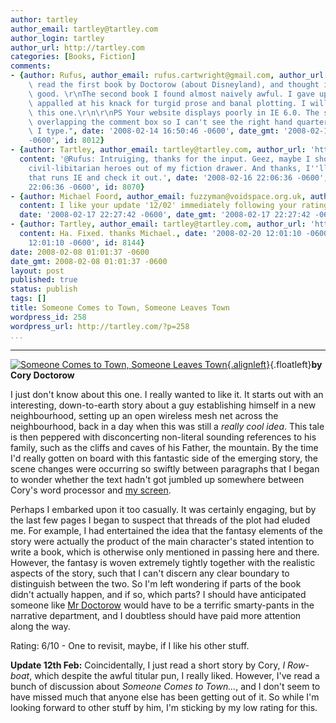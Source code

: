 ```yaml
---
author: tartley
author_email: tartley@tartley.com
author_login: tartley
author_url: http://tartley.com
categories: [Books, Fiction]
comments:
- {author: Rufus, author_email: rufus.cartwright@gmail.com, author_url: '', content: "I\
    \ read the first book by Doctorow (about Disneyland), and thought it was passably\
    \ good. \r\nThe second book I found almost naively awful. I gave up half way,\
    \ appalled at his knack for turgid prose and banal plotting. I will not be reading\
    \ this one.\r\n\r\nPS Your website displays poorly in IE 6.0. The side bar is\
    \ overlapping the comment box so I can't see the right hand quarter of each line\
    \ I type.", date: '2008-02-14 16:50:46 -0600', date_gmt: '2008-02-14 16:50:46
    -0600', id: 8012}
- {author: Tartley, author_email: tartley@tartley.com, author_url: 'http://tartley.com',
  content: '@Rufus: Intruiging, thanks for the input. Geez, maybe I should keep my
    civil-libitarian heroes out of my fiction drawer. And thanks, I''ll find a machine
    that runs IE and check it out.', date: '2008-02-16 22:06:36 -0600', date_gmt: '2008-02-16
    22:06:36 -0600', id: 8070}
- {author: Michael Foord, author_email: fuzzyman@voidspace.org.uk, author_url: 'http://www.voidspace.org.uk/',
  content: I like your update '12/02' immediately following your rating of '6/10'...,
  date: '2008-02-17 22:27:42 -0600', date_gmt: '2008-02-17 22:27:42 -0600', id: 8107}
- {author: Tartley, author_email: tartley@tartley.com, author_url: 'http://tartley.com',
  content: Ha. Fixed. thanks Michael., date: '2008-02-20 12:01:10 -0600', date_gmt: '2008-02-20
    12:01:10 -0600', id: 8144}
date: 2008-02-08 01:01:37 -0600
date_gmt: 2008-02-08 01:01:37 -0600
layout: post
published: true
status: publish
tags: []
title: Someone Comes to Town, Someone Leaves Town
wordpress_id: 258
wordpress_url: http://tartley.com/?p=258
...
```

---

[![Someone Comes to Town, Someone Leaves
Town](http://tartley.com/wp-content/uploads/2008/02/someone-comes-to-town.jpg){.alignleft}](http://www.amazon.co.uk/Someone-Comes-Town-Leaves/dp/0765312808 "Someone Comes to Town, Someone Leaves Town"){.floatleft}**by
Cory Doctorow**

I just don't know about this one. I really wanted to like it. It starts
out with an interesting, down-to-earth story about a guy establishing
himself in a new neighbourhood, setting up an open wireless mesh net
across the neighbourhood, back in a day when this was still a *really
cool idea*. This tale is then peppered with disconcerting non-literal
sounding references to his family, such as the cliffs and caves of his
Father, the mountain. By the time I'd really gotten on board with this
fantastic side of the emerging story, the scene changes were occurring
so swiftly between paragraphs that I began to wonder whether the text
hadn't got jumbled up somewhere between Cory's word processor and [my
screen](http://tartley.com/?p=217).

Perhaps I embarked upon it too casually. It was certainly engaging, but
by the last few pages I began to suspect that threads of the plot had
eluded me. For example, I had entertained the idea that the fantasy
elements of the story were actually the product of the main character's
stated intention to write a book, which is otherwise only mentioned in
passing here and there. However, the fantasy is woven extremely tightly
together with the realistic aspects of the story, such that I can't
discern any clear boundary to distinguish between the two. So I'm left
wondering if parts of the book didn't actually happen, and if so, which
parts? I should have anticipated someone like [Mr
Doctorow](http://craphound.com) would have to be a terrific smarty-pants
in the narrative department, and I doubtless should have paid more
attention along the way.

Rating: 6/10 - One to revisit, maybe, if I like his other stuff.

**Update 12th Feb:** Coincidentally, I just read a short story by Cory,
*I Row-boat*, which despite the awful titular pun, I really liked.
However, I've read a bunch of discussion about *Someone Comes to
Town...*, and I don't seem to have missed much that anyone else has been
getting out of it. So while I'm looking forward to other stuff by him,
I'm sticking by my low rating for this.
